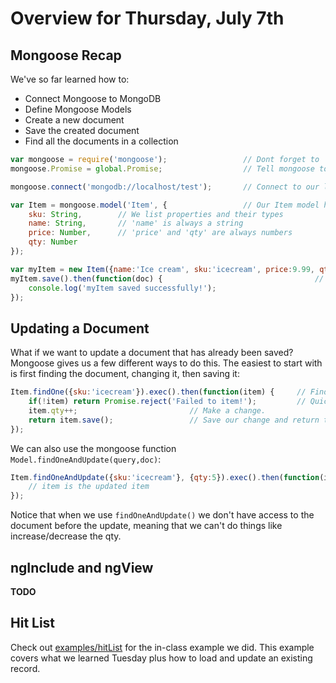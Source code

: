 Overview for Thursday, July 7th
===============================

Mongoose Recap
--------------
We've so far learned how to:
- Connect Mongoose to MongoDB
- Define Mongoose Models
- Create a new document
- Save the created document
- Find all the documents in a collection

```js
var mongoose = require('mongoose');					// Dont forget to 'npm install mongoose'
mongoose.Promise = global.Promise;					// Tell mongoose to our ES6 promises

mongoose.connect('mongodb://localhost/test');		// Connect to our local MongoDB instance and use the 'test' database

var Item = mongoose.model('Item', {					// Our Item model has this schema:
	sku: String,		// We list properties and their types
	name: String,		// 'name' is always a string
	price: Number,		// 'price' and 'qty' are always numbers
	qty: Number
});

var myItem = new Item({name:'Ice cream', sku:'icecream', price:9.99, qty:1});		// Create a new document from our Item model
myItem.save().then(function(doc) {									// Save the document.  'doc' will be what is in MongoDB.
	console.log('myItem saved successfully!');
});
```

Updating a Document
-------------------
What if we want to update a document that has already been saved?  Mongoose gives us a few different ways to do this.  The easiest to start with is first finding the document, changing it, then saving it:
```js
Item.findOne({sku:'icecream'}).exec().then(function(item) {		// Find *one* item with sku 'icecream'.  The found document is passed to the Promise.  NULL is passed if the item isn't found.
	if(!item) return Promise.reject('Failed to item!');			// Quick check to make sure the item was found.
	item.qty++;							// Make a change.
	return item.save();					// Save our change and return the Promise. 	
});
```

We can also use the mongoose function `Model.findOneAndUpdate(query,doc)`:
```js
Item.findOneAndUpdate({sku:'icecream'}, {qty:5}).exec().then(function(item) {
	// item is the updated item
});
```

Notice that when we use `findOneAndUpdate()` we don't have access to the document before the update, meaning that we can't do things like increase/decrease the qty.

ngInclude and ngView
--------------------
**TODO**

Hit List
--------
Check out [examples/hitList](https://github.com/sergei202/okcoders-class/tree/master/week5/examples/hitList) for the in-class example we did.  This example covers what we learned Tuesday plus how to load and update an existing record.
